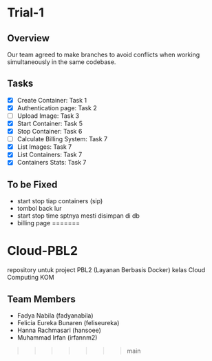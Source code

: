 # Trial-1

## Overview
Our team agreed to make branches to avoid conflicts when working simultaneously in the same codebase.

## Tasks
- [x] Create Container: Task 1
- [x] Authentication page: Task 2
- [ ] Upload Image: Task 3
- [x] Start Container: Task 5
- [x] Stop Container: Task 6
- [ ] Calculate Billing System: Task 7
- [x] List Images: Task 7
- [x] List Containers: Task 7
- [x] Containers Stats: Task 7

## To be Fixed
- start stop tiap containers (sip)
- tombol back lur 
- start stop time sptnya mesti disimpan di db
- billing page
=======
# Cloud-PBL2
repository untuk project PBL2 (Layanan Berbasis Docker) kelas Cloud Computing KOM

## Team Members
- Fadya Nabila (fadyanabila)
- Felicia Eureka Bunaren (feliseureka)
- Hanna Rachmasari (hansoee)
- Muhammad Irfan (irfannm2)
>>>>>>> main

